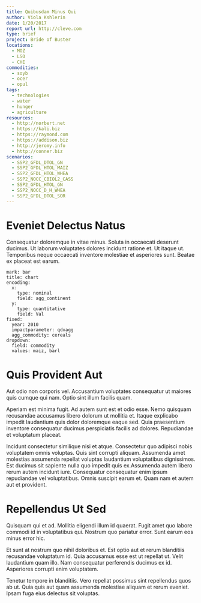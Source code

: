 ```yaml
---
title: Quibusdam Minus Qui
author: Viola Kshlerin
date: 1/20/2017
report url: http://cleve.com
type: brief
project: Bride of Buster
locations:
  - MOZ
  - LSO
  - CHE
commodities:
  - soyb
  - ocer
  - opul
tags:
  - technologies
  - water
  - hunger
  - agriculture
resources:
  - http://norbert.net
  - https://kali.biz
  - https://raymond.com
  - https://addison.biz
  - http://jeromy.info
  - http://conner.biz
scenarios:
  - SSP2_GFDL_DTOL_GN
  - SSP2_GFDL_HTOL_MAIZ
  - SSP2_GFDL_HTOL_WHEA
  - SSP2_NOCC_CBIOL2_CASS
  - SSP2_GFDL_HTOL_GN
  - SSP2_NOCC_D_H_WHEA
  - SSP2_GFDL_DTOL_SOR
---
```

# Eveniet Delectus Natus
Consequatur doloremque in vitae minus. Soluta in occaecati deserunt ducimus. Ut laborum voluptates dolores incidunt ratione et. Ut itaque ut. Temporibus neque occaecati inventore molestiae et asperiores sunt. Beatae ex placeat est earum.

```vis
mark: bar
title: chart
encoding:
  x:
    type: nominal
    field: agg_continent
  y:
    type: quantitative
    field: Val
fixed:
  year: 2010
  impactparameter: qdxagg
  agg_commodity: cereals
dropdown:
  field: commodity
  values: maiz, barl
```

# Quis Provident Aut
Aut odio non corporis vel. Accusantium voluptates consequatur ut maiores quis cumque qui nam. Optio sint illum facilis quam.
 Aperiam est minima fugit. Ad autem sunt est et odio esse. Nemo quisquam recusandae accusamus libero dolorum ut mollitia et. Itaque explicabo impedit laudantium quis dolor doloremque eaque sed. Quia praesentium inventore consequatur ducimus perspiciatis facilis ad dolores. Repudiandae et voluptatum placeat.
 Incidunt consectetur similique nisi et atque. Consectetur quo adipisci nobis voluptatem omnis voluptas. Quis sint corrupti aliquam. Assumenda amet molestias assumenda repellat voluptas laudantium voluptatibus dignissimos. Est ducimus sit sapiente nulla quo impedit quis ex.Assumenda autem libero rerum autem incidunt iure. Consequatur consequatur enim ipsum repudiandae vel voluptatibus. Omnis suscipit earum et. Quam nam et autem aut et provident.

# Repellendus Ut Sed
Quisquam qui et ad. Mollitia eligendi illum id quaerat. Fugit amet quo labore commodi id in voluptatibus qui. Nostrum quo pariatur error. Sunt earum eos minus error hic.
 Et sunt at nostrum quo nihil doloribus et. Est optio aut et rerum blanditiis recusandae voluptatum id. Quia accusamus esse est ut repellat ut. Velit laudantium quam illo. Nam consequatur perferendis ducimus ex id. Asperiores corrupti enim voluptatem.
 Tenetur tempore in blanditiis. Vero repellat possimus sint repellendus quos ab ut. Quia quis aut quam assumenda molestiae aliquam et rerum eveniet. Ipsam fuga eius delectus sit voluptas.
